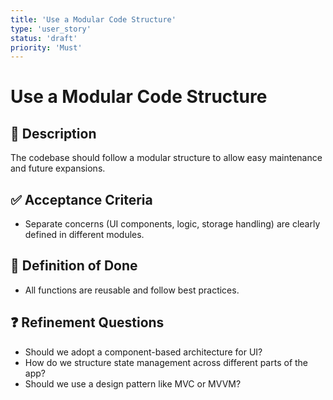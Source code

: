```yaml
---
title: 'Use a Modular Code Structure'
type: 'user_story'
status: 'draft'
priority: 'Must'
---
```


# Use a Modular Code Structure

## 📌 Description

The codebase should follow a modular structure to allow easy maintenance and future expansions.

## ✅ Acceptance Criteria

- Separate concerns (UI components, logic, storage handling) are clearly defined in different modules.

## 🎯 Definition of Done

- All functions are reusable and follow best practices.

## ❓ Refinement Questions

- Should we adopt a component-based architecture for UI?
- How do we structure state management across different parts of the app?
- Should we use a design pattern like MVC or MVVM?
